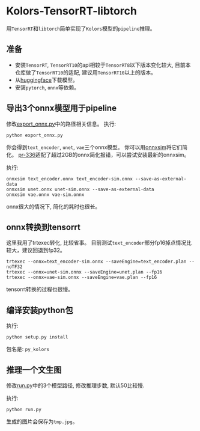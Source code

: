 # Kolors-TensorRT-libtorch

用`TensorRT`和`libtorch`简单实现了`Kolors`模型的`pipeline`推理。

## 准备

- 安装`TensorRT`, `TensorRT10`的api相较于`TensorRT8`以下版本变化较大, 目前本仓库做了`TensorRT10`的适配, 建议用`TensorRT10`以上的版本。
- 从[huggingface](`https://huggingface.co/Kwai-Kolors/Kolors/tree/main`)下载模型。
- 安装`pytorch`, `onnx`等依赖。

## 导出3个onnx模型用于pipeline

修改[export_onnx.py](export_onnx.py)中的路径相关信息。
执行:

```shell
python export_onnx.py
```

你会得到`text_encoder`, `unet`, `vae`三个onnx模型。
你可以用[onnxsim](`https://github.com/daquexian/onnx-simplifier`)将它们简化。
[pr-336](https://github.com/daquexian/onnx-simplifier/pull/336)适配了超过2GB的onnx简化报错，可以尝试安装最新的onnxsim。

执行:

```shell
onnxsim text_encoder.onnx text_encoder-sim.onnx --save-as-external-data
onnxsim unet.onnx unet-sim.onnx --save-as-external-data
onnxsim vae.onnx vae-sim.onnx
```

onnx很大的情况下, 简化的耗时也很长。

## onnx转换到tensorrt

这里我用了trtexec转化, 比较省事。
目前测试`text_encoder`部分fp16掉点情况比较大，建议回退到fp32。

```shell
trtexec --onnx=text_encoder-sim.onnx --saveEngine=text_encoder.plan --noTF32
trtexec --onnx=unet-sim.onnx --saveEngine=unet.plan --fp16
trtexec --onnx=vae-sim.onnx --saveEngine=vae.plan --fp16
```

tensorrt转换的过程也很慢。

## 编译安装python包

执行:

```shell
python setup.py install
```

包名是: `py_kolors`

## 推理一个文生图

修改[run.py](run.py)中的3个模型路径, 修改推理步数, 默认50比较慢.

执行:

```shell
python run.py
```

生成的图片会保存为`tmp.jpg`。



